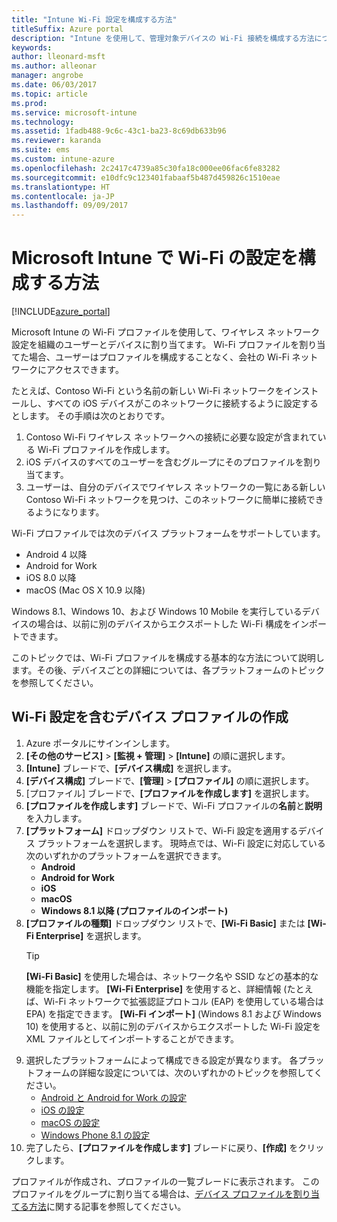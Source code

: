 ```yaml
---
title: "Intune Wi-Fi 設定を構成する方法"
titleSuffix: Azure portal
description: "Intune を使用して、管理対象デバイスの Wi-Fi 接続を構成する方法について説明します。\""
keywords: 
author: lleonard-msft
ms.author: alleonar
manager: angrobe
ms.date: 06/03/2017
ms.topic: article
ms.prod: 
ms.service: microsoft-intune
ms.technology: 
ms.assetid: 1fadb488-9c6c-43c1-ba23-8c69db633b96
ms.reviewer: karanda
ms.suite: ems
ms.custom: intune-azure
ms.openlocfilehash: 2c2417c4739a85c30fa18c000ee06fac6fe83282
ms.sourcegitcommit: e10dfc9c123401fabaaf5b487d459826c1510eae
ms.translationtype: HT
ms.contentlocale: ja-JP
ms.lasthandoff: 09/09/2017
---
```

# <a name="how-to-configure-wi-fi-settings-in-microsoft-intune"></a>Microsoft Intune で Wi-Fi の設定を構成する方法

[!INCLUDE[azure_portal](./includes/azure_portal.md)]

Microsoft Intune の Wi-Fi プロファイルを使用して、ワイヤレス ネットワーク設定を組織のユーザーとデバイスに割り当てます。 Wi-Fi プロファイルを割り当てた場合、ユーザーはプロファイルを構成することなく、会社の Wi-Fi ネットワークにアクセスできます。

たとえば、Contoso Wi-Fi という名前の新しい Wi-Fi ネットワークをインストールし、すべての iOS デバイスがこのネットワークに接続するように設定するとします。 その手順は次のとおりです。

1. Contoso Wi-Fi ワイヤレス ネットワークへの接続に必要な設定が含まれている Wi-Fi プロファイルを作成します。
2. iOS デバイスのすべてのユーザーを含むグループにそのプロファイルを割り当てます。
3. ユーザーは、自分のデバイスでワイヤレス ネットワークの一覧にある新しい Contoso Wi-Fi ネットワークを見つけ、このネットワークに簡単に接続できるようになります。

Wi-Fi プロファイルでは次のデバイス プラットフォームをサポートしています。

- Android 4 以降
- Android for Work
- iOS 8.0 以降
- macOS (Mac OS X 10.9 以降)

Windows 8.1、Windows 10、および Windows 10 Mobile を実行しているデバイスの場合は、以前に別のデバイスからエクスポートした Wi-Fi 構成をインポートできます。

このトピックでは、Wi-Fi プロファイルを構成する基本的な方法について説明します。その後、デバイスごとの詳細については、各プラットフォームのトピックを参照してください。

## <a name="create-a-device-profile-containing-wi-fi-settings"></a>Wi-Fi 設定を含むデバイス プロファイルの作成

1. Azure ポータルにサインインします。
2. **[その他のサービス]** > **[監視 + 管理]** > **[Intune]** の順に選択します。
3. **[Intune]** ブレードで、**[デバイス構成]** を選択します。
2. **[デバイス構成]** ブレードで、**[管理]** > **[プロファイル]** の順に選択します。
3. [プロファイル] ブレードで、**[プロファイルを作成します]** を選択します。
4. **[プロファイルを作成します]** ブレードで、Wi-Fi プロファイルの**名前**と**説明**を入力します。
5. **[プラットフォーム]** ドロップダウン リストで、Wi-Fi 設定を適用するデバイス プラットフォームを選択します。 現時点では、Wi-Fi 設定に対応している次のいずれかのプラットフォームを選択できます。
    - **Android**
    - **Android for Work**
    - **iOS**
    - **macOS**
    - **Windows 8.1 以降 (プロファイルのインポート)**
6. **[プロファイルの種類]** ドロップダウン リストで、**[Wi-Fi Basic]** または **[Wi-Fi Enterprise]** を選択します。
    >[!TIP]
    >**[Wi-Fi Basic]** を使用した場合は、ネットワーク名や SSID などの基本的な機能を指定します。 **[Wi-Fi Enterprise]** を使用すると、詳細情報 (たとえば、Wi-Fi ネットワークで拡張認証プロトコル (EAP) を使用している場合は EPA) を指定できます。 **[Wi-Fi インポート]** (Windows 8.1 および Windows 10) を使用すると、以前に別のデバイスからエクスポートした Wi-Fi 設定を XML ファイルとしてインポートすることができます。
7. 選択したプラットフォームによって構成できる設定が異なります。 各プラットフォームの詳細な設定については、次のいずれかのトピックを参照してください。
    - [Android と Android for Work の設定](wi-fi-settings-android.md)
    - [iOS の設定](wi-fi-settings-ios.md)
    - [macOS の設定](wi-fi-settings-macos.md)
    - [Windows Phone 8.1 の設定](wi-fi-settings-import-windows-8-1.md)
8. 完了したら、**[プロファイルを作成します]** ブレードに戻り、**[作成]** をクリックします。

プロファイルが作成され、プロファイルの一覧ブレードに表示されます。
このプロファイルをグループに割り当てる場合は、[デバイス プロファイルを割り当てる方法](device-profile-assign.md)に関する記事を参照してください。
